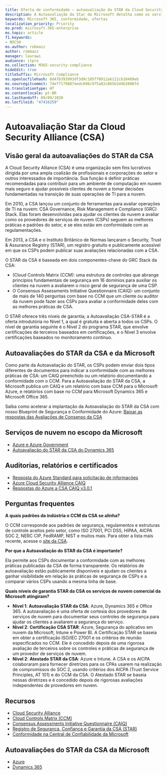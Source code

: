 ```yaml
---
title: Oferta de conformidade – autoavaliação da STAR da Cloud Security Alliance (CSA)
description: A Autoavaliação da Star da Microsoft detalha como os serviços na nuvem atendem os requisitos da Cloud Security Alliance.
keywords: Microsoft 365, conformidade, ofertas
localization_priority: Priority
ms.prod: microsoft-365-enterprise
ms.topic: article
f1.keywords:
- NOCSH
ms.author: robmazz
author: robmazz
manager: laurawi
audience: itpro
ms.collection: M365-security-compliance
hideEdit: true
titleSuffix: Microsoft Compliance
ms.openlocfilehash: 6d47b393993df3d9c105ff0912a6112cb10489eb
ms.sourcegitcommit: 74ef7179887eedc696c975a82c865b2d4b3808fd
ms.translationtype: HT
ms.contentlocale: pt-BR
ms.lasthandoff: 09/09/2020
ms.locfileid: "47416259"
---
```

# <a name="cloud-security-alliance-csa-star-self-assessment"></a>Autoavaliação Star da Cloud Security Alliance (CSA)

## <a name="csa-star-self-assessment-overview"></a>Visão geral da autoavaliações do STAR da CSA

A Cloud Security Alliance (CSA) é uma organização sem fins lucrativos dirigida por uma ampla coalizão de profissionais e corporações do setor e outros interessados de importância. Sua função é definir práticas recomendadas para contribuir para um ambiente de computação em nuvem mais seguro e ajudar possíveis clientes de nuvem a tomar decisões fundamentadas na transição de suas operações de TI para a nuvem.  
  
Em 2010, a CSA lançou um conjunto de ferramentas para avaliar operações de TI na nuvem: CSA Governance, Risk Management e Compliance (GRC) Stack. Elas foram desenvolvidas para ajudar os clientes da nuvem a avaliar como os provedores de serviços de nuvem (CSPs) seguem as melhores práticas e padrões do setor, e se eles estão em conformidade com as regulamentações.  
  
Em 2013, a CSA e o Instituto Britânico de Normas lançaram o Security, Trust & Assurance Registry (STAR), um registro gratuito e publicamente acessível em que os CSPs podem publicar suas avaliações relacionadas com a CSA.  
  
O STAR da CSA é baseada em dois componentes-chave do GRC Stack da CSA:

- (Cloud Controls Matrix (CCM): uma estrutura de controles que abrange princípios fundamentais de segurança em 16 domínios para auxiliar os clientes na nuvem a avaliarem o risco geral de segurança de uma CSP.
- O Consensus Assessments Initiative Questionnaire (CAIQ): um conjunto de mais de 140 perguntas com base no CCM que um cliente ou auditor da nuvem pode fazer aos CSPs para avaliar a conformidade deles com as melhores práticas de CSA.

O STAR oferece três níveis de garantia; a Autoavaliação CSA-STAR é a oferta introdutória no Nível 1, a qual é gratuita e aberta a todos os CSPs. O nível de garantia seguinte é o Nível 2 do programa STAR, que envolve certificações de terceiros baseados em certificações, e o Nível 3 envolve certificações baseados no monitoramento contínuo.

## <a name="microsoft-and-csa-star-self-assessment"></a>Autoavaliações do STAR da CSA e da Microsoft

Como parte da Autoavaliação do STAR, os CSPs podem enviar dois tipos diferentes de documentos para indicar a conformidade com as melhores práticas de CSA: um CAIQ preenchido ou um relatório documentando a conformidade com o CCM. Para a Autoavaliação do STAR da CSA, a Microsoft publica um CAIQ e um relatório com base CCM para o Microsoft Azure, e relatórios com base no CCM para Microsoft Dynamics 365 e Microsoft Office 365.  

Saiba como acelerar a implantação da Autoavaliação do STAR da CSA com nosso Blueprint de Segurança e Conformidade do Azure: [Baixar as respostas das Avaliações de Consenso da CSA](https://gallery.technet.microsoft.com/Azure-Responses-to-CSA-46034a11)

## <a name="microsoft-in-scope-cloud-services"></a>Serviços de nuvem no escopo da Microsoft

- [Azure e Azure Government](https://gallery.technet.microsoft.com/Overview-of-Azure-c1be3942)
- [Autoavaliação do STAR da CSA do Dynamics 365](https://cloudsecurityalliance.org/star/registry/microsoft/)

## <a name="audits-reports-and-certificates"></a>Auditorias, relatórios e certificados

- [Resposta do Azure Standard para solicitação de informações](https://servicetrust.microsoft.com/ViewPage/TrustDocuments?command=Download&downloadType=Document&downloadId=f7ca8423-1bc5-4be0-bff8-b6056f87c134&docTab=6d000410-c9e9-11e7-9a91-892aae8839ad_FAQ%20and%20White%20Papers)
- [Azure Cloud Security Alliance CAIQ](https://servicetrust.microsoft.com/ViewPage/TrustDocumentsV3?command=Download&downloadType=Document&downloadId=a966a424-ecfd-4de2-9739-b08aee2d3ca0&tab=7f51cb60-3d6c-11e9-b2af-7bb9f5d2d913&docTab=7f51cb60-3d6c-11e9-b2af-7bb9f5d2d913_Compliance_Guides)
- [Respostas do Azure a CSA CAIQ v3.0.1](https://gallery.technet.microsoft.com/Azure-Responses-to-CSA-46034a11)

## <a name="frequently-asked-questions"></a>Perguntas frequentes

**A quais padrões da indústria o CCM da CSA se alinha?**

O CCM corresponde aos padrões de segurança, regulamentos e estruturas de controle aceitos pelo setor, como ISO 27001, PCI DSS, HIPAA, AICPA SOC 2, NERC CIP, FedRAMP, NIST e muitos mais. Para obter a lista mais recente, acesse o [site da CSA](https://cloudsecurityalliance.org/).

**Por que a Autoavaliação do STAR da CSA é importante?**

Ela permite aos CSPs documentar a conformidade com as melhores práticas publicadas da CSA de forma transparente. Os relatórios de autoavaliação estão publicamente disponíveis e ajudam os clientes a ganhar visibilidade em relação às práticas de segurança de CSPs e a comparar vários CSPs usando a mesma linha de base.

**Quais níveis de garantia STAR da CSA os serviços de nuvem comercial da Microsoft atingiram?**

- **Nível 1**: **Autoavaliação STAR da CSA**: Azure, Dynamics 365 e Office 365. A autoavaliação é uma oferta de cortesia dos provedores de serviços de nuvem para documentar seus controles de segurança para ajudar os clientes a avaliarem a segurança do serviço.
- **Nível 2**: **Certificação CSA STAR**: Azure, Segurança do aplicativo em nuvem da Microsoft, Intune e Power BI. A Certificação STAR se baseia em obter a certificação ISO/IEC 27001 e os critérios de reunião especificados no CCM. Ele é concedido depois de uma rigorosa avaliação de terceiros sobre os controles e práticas de segurança de um provedor de serviços de nuvem.
- **Nível 2**: **Atestado STAR da CSA**: Azure e Intune. A CSA e os AICPA colaboraram para fornecer diretrizes para os CPAs usarem na realização de compromissos do SOC 2, usando critérios dos AICPA (Trust Service Principles, AT 101) e do CCM da CSA. O Atestado STAR se baseia nessas diretrizes e é concedido depois de rigorosas avaliações independentes de provedores em nuvem.

## <a name="resources"></a>Recursos

- [Cloud Security Alliance](https://cloudsecurityalliance.org/)
- [Cloud Controls Matrix (CCM)](https://cloudsecurityalliance.org/group/cloud-controls-matrix/)
- [Consensus Assessments Initiative Questionnaire (CAIQ)](https://cloudsecurityalliance.org/group/consensus-assessments/)
- [Registro de Segurança, Confiança e Garantia da CSA (STAR)](https://cloudsecurityalliance.org/star/)
- [Conformidade na Central de Confiabilidade da Microsoft](https://www.microsoft.com/trust-center/compliance/compliance-overview)

## <a name="microsoft-csa-star-self-assessments"></a>Autoavaliações do STAR da CSA da Microsoft

- [Azure](https://aka.ms/Azure_STAR)
- [Dynamics 365](https://aka.ms/DynamicsCRM_Online_STAR)
